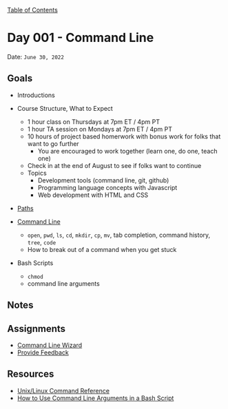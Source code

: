 [Table of Contents](../../README.md)

# Day 001 - Command Line

Date: `June 30, 2022`

## Goals
* Introductions
* Course Structure, What to Expect
	- 1 hour class on Thursdays at 7pm ET / 4pm PT
	- 1 hour TA session on Mondays at 7pm ET / 4pm PT
	- 10 hours of project based homerwork with bonus work for folks that want to go further
		- You are encouraged to work together (learn one, do one, teach one)
	- Check in at the end of August to see if folks want to continue
	- Topics
		- Development tools (command line, git, github)
		- Programming language concepts with Javascript
		- Web development with HTML and CSS
	
* [Paths](/units/paths/README.md)
* [Command Line](/units/command-line/README.md)
	- `open`, `pwd`, `ls`, `cd`, `mkdir`, `cp`, `mv`, tab completion, command history, `tree`, `code`
	- How to break out of a command when you get stuck
* Bash Scripts
	- `chmod`
	- command line arguments

## Notes
<!--* [Video](https://youtu.be/qtyICA4uyj0)-->
<!--* [Bonus Video](https://youtu.be/xJgHdH2fieA)-->

## Assignments
* [Command Line Wizard](../../assignments/command-line-wizard)
* [Provide Feedback](https://docs.google.com/forms/d/e/1FAIpQLScugCfY_PZ5JJGPyv_y-cjqCYkjxCsNlYnNV1RGEykxzhDVZg/viewform?usp=sf_link)

## Resources
* [Unix/Linux Command Reference](http://www.cheat-sheets.org/saved-copy/fwunixref.pdf)
* [How to Use Command Line Arguments in a Bash Script](https://www.baeldung.com/linux/use-command-line-arguments-in-bash-script)
